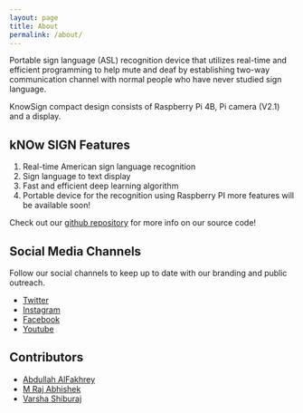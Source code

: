 ```yaml
---
layout: page
title: About
permalink: /about/
---
```


Portable sign language (ASL) recognition device that utilizes real-time and efficient programming to help mute and deaf by establishing two-way communication channel with normal people who have never studied sign language.

KnowSign compact design consists of Raspberry Pi 4B, Pi camera (V2.1) and a display.

## kNOw SIGN Features

1. Real-time American sign language recognition
2. Sign language to text display
3. Fast and efficient deep learning algorithm
4. Portable device for the recognition using Raspberry PI
more features will be available soon!


Check out our [github repository][github] for more info on our source code!

[github]: https://github.com/raj99-code/realtime-sign-language-recognition

## Social Media Channels

Follow our social channels to keep up to date with our branding and public outreach.

- [Twitter](https://twitter.com/Know__Sign)
- [Instagram](https://www.instagram.com/know.sign)
- [Facebook](https://www.facebook.com/KnowSign)
- [Youtube](https://www.youtube.com/channel/UCDok7kkuFErYF-Gch3gnTTw)

## Contributors
- [Abdullah AlFakhrey](https://github.com/Abdullah-alfakhrey)
- [M Raj Abhishek](https://github.com/raj99-code)
- [Varsha Shiburaj](https://github.com/VarshaShiburaj)

